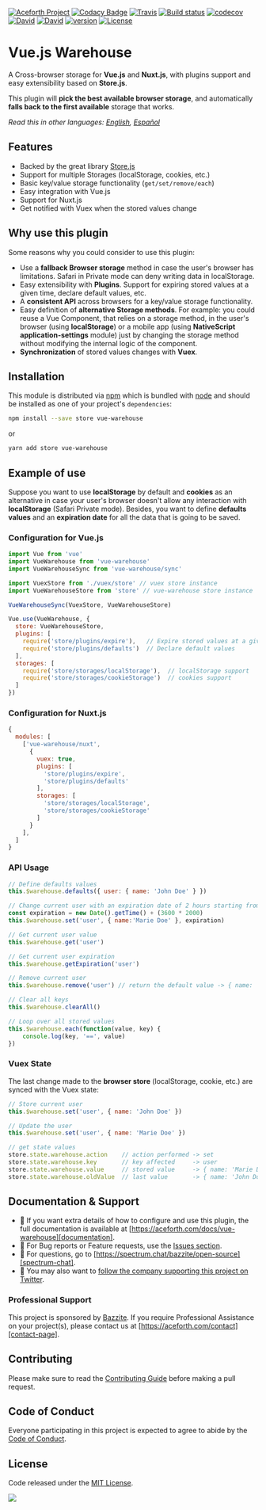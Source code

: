 [![Aceforth Project](https://img.shields.io/badge/Aceforth-project-blue.svg)](https://aceforth.com/docs/vue-warehouse)
[![Codacy Badge](https://img.shields.io/codacy/grade/6fd62c3807d84982bfbd6e3298707bef.svg)](https://www.codacy.com/app/aceforth/vue-warehouse?utm_source=github.com&utm_medium=referral&utm_content=aceforth/vue-warehouse&utm_campaign=Badge_Grade)
[![Travis](https://img.shields.io/travis/aceforth/vue-warehouse.svg)](https://travis-ci.org/aceforth/vue-warehouse)
[![Build status](https://ci.appveyor.com/api/projects/status/5ihdnfef7siyph3n?svg=true)](https://ci.appveyor.com/project/aceforth/vue-warehouse)
[![codecov](https://img.shields.io/codecov/c/github/aceforth/vue-warehouse/develop.svg)](https://codecov.io/gh/aceforth/vue-warehouse)
[![David](https://img.shields.io/david/peer/aceforth/vue-warehouse.svg)](https://david-dm.org/aceforth/vue-warehouse?type=peer)
[![David](https://img.shields.io/david/dev/aceforth/vue-warehouse.svg)](https://david-dm.org/aceforth/vue-warehouse?type=dev)
[![version](https://img.shields.io/npm/v/vue-warehouse.svg)](https://www.npmjs.com/package/vue-warehouse)
[![License](https://img.shields.io/badge/license-MIT-blue.svg)](https://raw.githubusercontent.com/aceforth/vue-warehouse/develop/LICENSE)

# Vue.js Warehouse

A Cross-browser storage for **Vue.js** and **Nuxt.js**, with plugins support and easy extensibility based on **Store.js**.

This plugin will **pick the best available browser storage**, and automatically **falls back to the first available** storage that works.

*Read this in other languages: [English][documentation], [Español][documentation-es]*

## Features

* Backed by the great library [Store.js][storejs]
* Support for multiple Storages (localStorage, cookies, etc.)
* Basic key/value storage functionality (`get/set/remove/each`)
* Easy integration with Vue.js
* Support for Nuxt.js
* Get notified with Vuex when the stored values change

## Why use this plugin

Some reasons why you could consider to use this plugin:

* Use a **fallback Browser storage** method in case the user's browser has limitations. Safari in Private mode can deny writing data in localStorage.
* Easy extensibility with **Plugins**. Support for expiring stored values at a given time, declare default values, etc.
* A **consistent API** across browsers for a key/value storage functionality.
* Easy definition of **alternative Storage methods**. For example: you could reuse a Vue Component, that relies on a storage method, in the user's browser (using **localStorage**) or a mobile app (using **NativeScript application-settings** module) just by changing the storage method without modifying the internal logic of the component.
* **Synchronization** of stored values changes with **Vuex**.

## Installation

This module is distributed via [npm][npm-homepage] which is bundled with [node][node-homepage] and should be installed as one of your project's `dependencies`:

```bash
npm install --save store vue-warehouse
```

or

```bash
yarn add store vue-warehouse
```

## Example of use

Suppose you want to use **localStorage** by default and **cookies** as an alternative in case your user's browser doesn't allow any interaction with **localStorage** (Safari Private mode). Besides, you want to define **defaults values** and an **expiration date** for all the data that is going to be saved.

### Configuration for Vue.js

```javascript
import Vue from 'vue'
import VueWarehouse from 'vue-warehouse'
import VueWarehouseSync from 'vue-warehouse/sync'

import VuexStore from './vuex/store' // vuex store instance
import VueWarehouseStore from 'store' // vue-warehouse store instance

VueWarehouseSync(VuexStore, VueWarehouseStore)

Vue.use(VueWarehouse, {
  store: VueWarehouseStore,
  plugins: [
    require('store/plugins/expire'),   // Expire stored values at a given time
    require('store/plugins/defaults')  // Declare default values
  ],
  storages: [
    require('store/storages/localStorage'),  // localStorage support
    require('store/storages/cookieStorage')  // cookies support
  ]
})
```

### Configuration for Nuxt.js

```javascript
{
  modules: [
    ['vue-warehouse/nuxt',
      {
        vuex: true,
        plugins: [
          'store/plugins/expire',
          'store/plugins/defaults'
        ],
        storages: [
          'store/storages/localStorage',
          'store/storages/cookieStorage'
        ]
      }
    ],
  ]
}
```

### API Usage

```javascript
// Define defaults values
this.$warehouse.defaults({ user: { name: 'John Doe' } })

// Change current user with an expiration date of 2 hours starting from now
const expiration = new Date().getTime() + (3600 * 2000)
this.$warehouse.set('user', { name:'Marie Doe' }, expiration)

// Get current user value
this.$warehouse.get('user')

// Get current user expiration
this.$warehouse.getExpiration('user')

// Remove current user
this.$warehouse.remove('user') // return the default value -> { name: 'John Doe' }

// Clear all keys
this.$warehouse.clearAll()

// Loop over all stored values
this.$warehouse.each(function(value, key) {
	console.log(key, '==', value)
})
```

### Vuex State

The last change made to the **browser store** (localStorage, cookie, etc.) are synced with the Vuex state:

```javascript
// Store current user
this.$warehouse.set('user', { name: 'John Doe' })

// Update the user
this.$warehouse.set('user', { name: 'Marie Doe' })

// get state values
store.state.warehouse.action    // action performed -> set
store.state.warehouse.key       // key affected     -> user
store.state.warehouse.value     // stored value     -> { name: 'Marie Doe' }
store.state.warehouse.oldValue  // last value       -> { name: 'John Doe' }
```

## Documentation & Support

- 📄 If you want extra details of how to configure and use this plugin, the full documentation is available at [https://aceforth.com/docs/vue-warehouse][documentation].
- 🐞 For Bug reports or Feature requests, use the [Issues section][issues].
- 💬 For questions, go to [https://spectrum.chat/bazzite/open-source][spectrum-chat].
- 🚀 You may also want to [follow the company supporting this project on Twitter][twitter].

### Professional Support

This project is sponsored by [Bazzite][aceforth-website]. If you require Professional Assistance on your project(s), please contact us at [https://aceforth.com/contact][contact-page].

## Contributing

Please make sure to read the [Contributing Guide][contributing] before making a pull request.

## Code of Conduct

Everyone participating in this project is expected to agree to abide by the [Code of Conduct][code-of-conduct].

## License

Code released under the  [MIT License][license-page].

![](https://ga-beacon.appspot.com/UA-65885578-17/aceforth/vue-warehouse?pixel)

[npm-homepage]: https://www.npmjs.com/
[node-homepage]: https://nodejs.org
[storejs]: https://github.com/marcuswestin/store.js/
[documentation]: https://aceforth.com/docs/vue-warehouse?utm_source=github&utm_medium=readme&utm_campaign=vue-warehouse
[documentation-es]: https://aceforth.com/es/docs/vue-warehouse?utm_source=github&utm_medium=readme&utm_campaign=vue-warehouse
[contributing]: https://aceforth.com/docs/vue-warehouse/contributing?utm_source=github&utm_medium=readme&utm_campaign=vue-warehouse
[code-of-conduct]: https://aceforth.com/open-source/code-of-conduct?utm_source=github&utm_medium=readme&utm_campaign=vue-warehouse
[issues]: https://github.com/aceforth/vue-warehouse/issues
[spectrum-chat]: https://spectrum.chat/bazzite/login?r=https://spectrum.chat/bazzite/open-source
[twitter]: https://twitter.com/AceforthHQ
[aceforth-website]: https://aceforth.com?utm_source=github&utm_medium=readme&utm_campaign=vue-warehouse
[contact-page]: https://aceforth.com/contact?utm_source=github&utm_medium=readme&utm_campaign=vue-warehouse
[license-page]: https://aceforth.com/docs/vue-warehouse/license?utm_source=github&utm_medium=readme&utm_campaign=vue-warehouse
